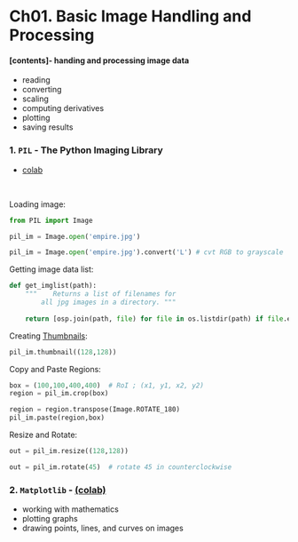 # Ch01. Basic Image Handling and Processing 

#### [contents]- handing and processing image data 
* reading 
* converting 
* scaling
* computing derivatives 
* plotting 
* saving results 



### 1. ```PIL``` - The Python Imaging Library 
* [colab](https://colab.research.google.com/github/DoranLyong/Programming-ComputerVision-Python/blob/main/lec01_Basic_Image_Processing/PIL_test.ipynb) 
<br/>

Loading image:
``` python
from PIL import Image

pil_im = Image.open('empire.jpg')

pil_im = Image.open('empire.jpg').convert('L') # cvt RGB to grayscale 
```

Getting image data list: 
```python 
def get_imglist(path):
    """    Returns a list of filenames for 
        all jpg images in a directory. """
        
    return [osp.join(path, file) for file in os.listdir(path) if file.endswith('.jpg')]

```


Creating [Thumbnails](https://pillow.readthedocs.io/en/stable/reference/Image.html):
```python
pil_im.thumbnail((128,128))
``` 

Copy and Paste Regions:
```python
box = (100,100,400,400)  # RoI ; (x1, y1, x2, y2)
region = pil_im.crop(box)

region = region.transpose(Image.ROTATE_180)
pil_im.paste(region,box)
```

Resize and Rotate:
```python
out = pil_im.resize((128,128))

out = pil_im.rotate(45)  # rotate 45 in counterclockwise 
```

### 2. ```Matplotlib``` - [(colab)](https://colab.research.google.com/github/DoranLyong/Programming-ComputerVision-Python/blob/main/lec01_Basic_Image_Processing/Matplotlib_test.ipynb#scrollTo=6vyAV7gUEATO)
* working with mathematics
* plotting graphs 
* drawing points, lines, and
curves on images